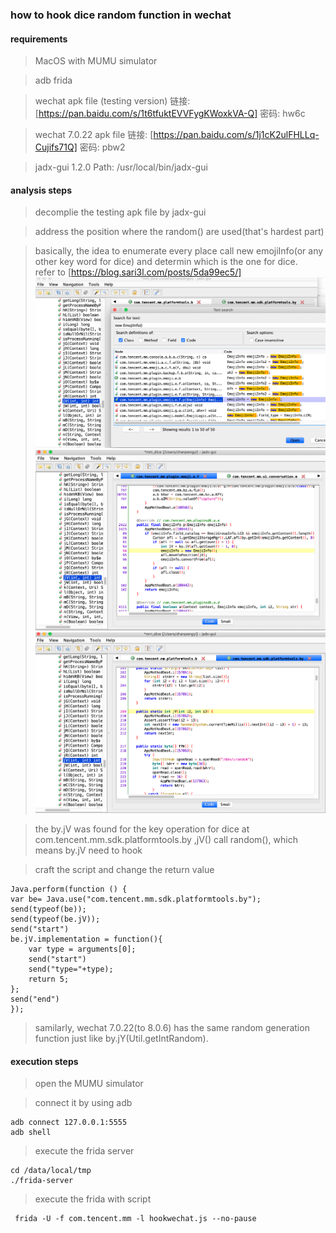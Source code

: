 ### how to hook dice random function in wechat ###

#### requirements  ####
> MacOS with MUMU simulator

> adb frida

> wechat apk file (testing version)
> 链接: [https://pan.baidu.com/s/1t6tfuktEVVFygKWoxkVA-Q] 
> 密码: hw6c

> wechat 7.0.22 apk file
> 链接: [https://pan.baidu.com/s/1j1cK2ulFHLLq-Cujifs71Q] 
> 密码: pbw2

> jadx-gui 1.2.0
> Path: /usr/local/bin/jadx-gui

#### analysis steps ####
> decomplie the testing apk file by jadx-gui

> address the position where the random() are used(that's hardest part)

> basically, the idea to enumerate every place call  new emojiInfo(or any other key word for dice) and determin which is the one for dice.  
refer to [https://blog.sari3l.com/posts/5da99ec5/]
![search for the random function1](https://raw.githubusercontent.com/TheodoreDean/KeepEdgeForCoding/master/Units/020_hook_random_wechat/Screen%20Shot%202021-06-03%20at%201.59.59%20PM.png)
![search for the random function2](https://github.com/TheodoreDean/KeepEdgeForCoding/blob/master/Units/020_hook_random_wechat/Screen%20Shot%202021-06-03%20at%202.00.14%20PM.png)
![search for the random function3](https://github.com/TheodoreDean/KeepEdgeForCoding/blob/master/Units/020_hook_random_wechat/Screen%20Shot%202021-06-03%20at%202.00.52%20PM.png)

> the by.jV was found for the key operation for dice
> at com.tencent.mm.sdk.platformtools.by ,jV() call random(), which means by.jV need to hook

> craft the script and change the return value
```
Java.perform(function () {
var be= Java.use("com.tencent.mm.sdk.platformtools.by");
send(typeof(be));
send(typeof(be.jV));
send("start")
be.jV.implementation = function(){
    var type = arguments[0];
    send("start")
    send("type="+type);
    return 5;
};
send("end")
});

``` 
> samilarly, wechat 7.0.22(to 8.0.6) has the same random generation function just like by.jY(Util.getIntRandom).

#### execution steps ####
> open the MUMU simulator 

> connect it by using adb
```
adb connect 127.0.0.1:5555
adb shell
```

> execute the frida server
```
cd /data/local/tmp
./frida-server
```
> execute the frida with script
```
 frida -U -f com.tencent.mm -l hookwechat.js --no-pause

```

